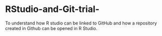 # RStudio-and-Git-trial-
To understand how R studio can be linked to GitHub and how a repository created in Github can be opened in R Studio.
